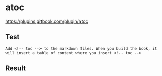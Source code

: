 # atoc

https://plugins.gitbook.com/plugin/atoc


## Test

```
Add <!-- toc --> to the markdown files. When you build the book, it will insert a table of content where you insert <!-- toc -->
```

<!-- toc -->


## Result

